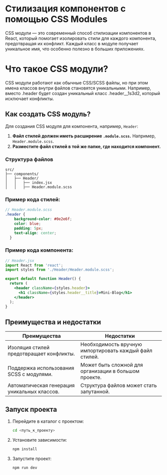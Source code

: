 # Стилизация компонентов с помощью CSS Modules

CSS модули — это современный способ стилизации компонентов в React, который помогает изолировать стили для каждого компонента, предотвращая их конфликт. Каждый класс в модуле получает уникальное имя, что особенно полезно в больших приложениях.

# Что такое CSS модули?
CSS модули работают как обычные CSS/SCSS файлы, но при этом имена классов внутри файлов становятся уникальными.
Например, вместо .header будет создан уникальный класс .header__1s3d2, который исключает конфликты.

## Как создать CSS модуль?

Для создания CSS модуля для компонента, например, `Header`:

1. **Файл стилей должен иметь расширение `.module.scss`.** Например, `Header.module.scss`.
2. **Разместите файл стилей в той же папке, где находится компонент.**

### Структура файлов

```
src/
├── components/
│   ├── Header/
│   │   ├── index.jsx
│   │   ├── Header.module.scss
```

### Пример кода стилей:

```scss
// Header.module.scss
.header {
    background-color: #0e2e6f;
    color: blue;
    padding: 5px;
    text-align: center;
  }
```

### Пример кода компонента:

```jsx
// Header.jsx
import React from 'react';
import styles from './Header/Header.module.scss';

export default function Header() {
  return (
    <header className={styles.header}>
      <h1 className={styles.header__title}>Mini-Blog</h1>
    </header>
  );
}
```

## Преимущества и недостатки

| Преимущества | Недостатки |
|--------------|------------|
| Изоляция стилей предотвращает конфликты. | Необходимость вручную импортировать каждый файл стилей. |
| Поддержка использования SCSS с модулями. | Может быть сложной для организации в большом проекте. |
| Автоматическая генерация уникальных классов. | Структура файлов может стать запутанной. |

## Запуск проекта

1. Перейдите в каталог с проектом:

   ```sh
   cd <путь_к_проекту>
   ```

2. Установите зависимости:

   ```sh
   npm install
   ```

3. Запустите проект:

   ```sh
   npm run dev
   ```
